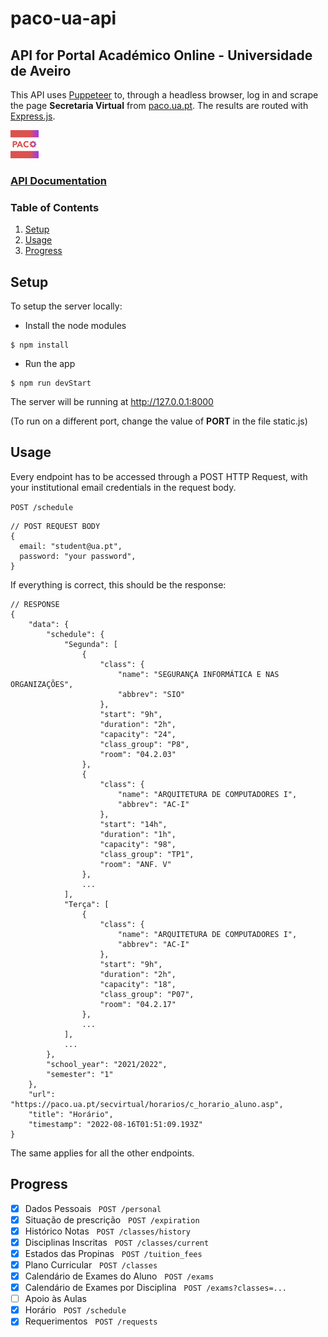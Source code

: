 # paco-ua-api

## API for Portal Académico Online - Universidade de Aveiro

This API uses [Puppeteer](https://pptr.dev/) to, through a headless browser, log in and scrape the page **Secretaria Virtual** from [paco.ua.pt](https://paco.ua.pt). The results are routed with [Express.js](https://expressjs.com/).

![logo](/images/paco-api-logo-45.png)

### [API Documentation](docs/README.md)

### Table of Contents

1. [Setup](#setup)
2. [Usage](#usage)
3. [Progress](#progress)

## Setup

To setup the server locally:

- Install the node modules

```
$ npm install
```

- Run the app

```
$ npm run devStart
```

The server will be running at http://127.0.0.1:8000

(To run on a different port, change the value of **PORT** in the file static.js)

## Usage

Every endpoint has to be accessed through a POST HTTP Request, with your institutional email credentials in the request body.

`POST /schedule`

```json5
// POST REQUEST BODY
{
  email: "student@ua.pt",
  password: "your password",
}
```

If everything is correct, this should be the response:

```json5
// RESPONSE
{
    "data": {
        "schedule": {
            "Segunda": [
                {
                    "class": {
                        "name": "SEGURANÇA INFORMÁTICA E NAS ORGANIZAÇÕES",
                        "abbrev": "SIO"
                    },
                    "start": "9h",
                    "duration": "2h",
                    "capacity": "24",
                    "class_group": "P8",
                    "room": "04.2.03"
                },
                {
                    "class": {
                        "name": "ARQUITETURA DE COMPUTADORES I",
                        "abbrev": "AC-I"
                    },
                    "start": "14h",
                    "duration": "1h",
                    "capacity": "98",
                    "class_group": "TP1",
                    "room": "ANF. V"
                },
                ...
            ],
            "Terça": [
                {
                    "class": {
                        "name": "ARQUITETURA DE COMPUTADORES I",
                        "abbrev": "AC-I"
                    },
                    "start": "9h",
                    "duration": "2h",
                    "capacity": "18",
                    "class_group": "P07",
                    "room": "04.2.17"
                },
                ...
            ],
            ...
        },
        "school_year": "2021/2022",
        "semester": "1"
    },
    "url": "https://paco.ua.pt/secvirtual/horarios/c_horario_aluno.asp",
    "title": "Horário",
    "timestamp": "2022-08-16T01:51:09.193Z"
}
```

The same applies for all the other endpoints.

## Progress

- [x] Dados Pessoais &nbsp;&nbsp;`POST /personal`
- [x] Situação de prescrição &nbsp;&nbsp;`POST /expiration`
- [x] Histórico Notas &nbsp;&nbsp;`POST /classes/history`
- [x] Disciplinas Inscritas &nbsp;&nbsp;`POST /classes/current`
- [x] Estados das Propinas &nbsp;&nbsp;`POST /tuition_fees`
- [x] Plano Curricular &nbsp;&nbsp;`POST /classes`
- [x] Calendário de Exames do Aluno &nbsp;&nbsp;`POST /exams`
- [x] Calendário de Exames por Disciplina &nbsp;&nbsp;`POST /exams?classes=...`
- [ ] Apoio às Aulas
- [x] Horário &nbsp;&nbsp;`POST /schedule`
- [x] Requerimentos &nbsp;&nbsp;```POST /requests```
